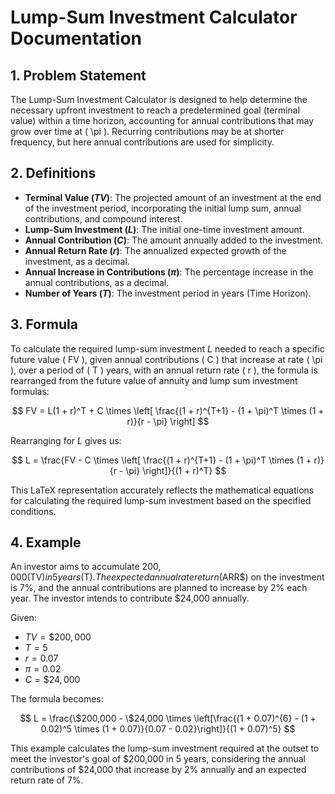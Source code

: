 # Lump-Sum Investment Calculator Documentation

## 1. Problem Statement

The Lump-Sum Investment Calculator is designed to help determine the necessary upfront investment to reach a predetermined goal (terminal value) within a time horizon, accounting for annual contributions that may grow over time at \( \pi \). Recurring contributions may be at shorter frequency, but here annual contributions are used for simplicity.

## 2. Definitions

- **Terminal Value ($TV$)**: The projected amount of an investment at the end of the investment period, incorporating the initial lump sum, annual contributions, and compound interest.
- **Lump-Sum Investment ($L$)**: The initial one-time investment amount.
- **Annual Contribution ($C$)**: The amount annually added to the investment.
- **Annual Return Rate ($r$)**: The annualized expected growth of the investment, as a decimal.
- **Annual Increase in Contributions ($\pi$)**: The percentage increase in the annual contributions, as a decimal.
- **Number of Years ($T$)**: The investment period in years (Time Horizon).

## 3. Formula

To calculate the required lump-sum investment $L$ needed to reach a specific future value \( FV \), given annual contributions \( C \) that increase at rate \( \pi \), over a period of \( T \) years, with an annual return rate \( r \), the formula is rearranged from the future value of annuity and lump sum investment formulas:

$$
FV = L(1 + r)^T + C \times \left[ \frac{(1 + r)^{T+1} - (1 + \pi)^T \times (1 + r)}{r - \pi} \right]
$$

Rearranging for $L$ gives us:

$$
L = \frac{FV - C \times \left[ \frac{(1 + r)^{T+1} - (1 + \pi)^T \times (1 + r)}{r - \pi} \right]}{(1 + r)^T}
$$

This LaTeX representation accurately reflects the mathematical equations for calculating the required lump-sum investment based on the specified conditions.


## 4. Example

An investor aims to accumulate $200,000 ($TV$) in 5 years ($T$). The expected annual rate return ($ARR$) on the investment is 7%, and the annual contributions are planned to increase by 2% each year. The investor intends to contribute $24,000 annually.

Given:
- $TV = \$200,000$
- $T = 5$
- $r = 0.07$
- $\pi = 0.02$
- $C = \$24,000$

The formula becomes:

$$
L = \frac{\$200,000 - \$24,000 \times \left[\frac{(1 + 0.07)^{6} - (1 + 0.02)^5 \times (1 + 0.07)}{0.07 - 0.02}\right]}{(1 + 0.07)^5}
$$

This example calculates the lump-sum investment required at the outset to meet the investor's goal of $200,000 in 5 years, considering the annual contributions of $24,000 that increase by 2% annually and an expected return rate of 7%.
